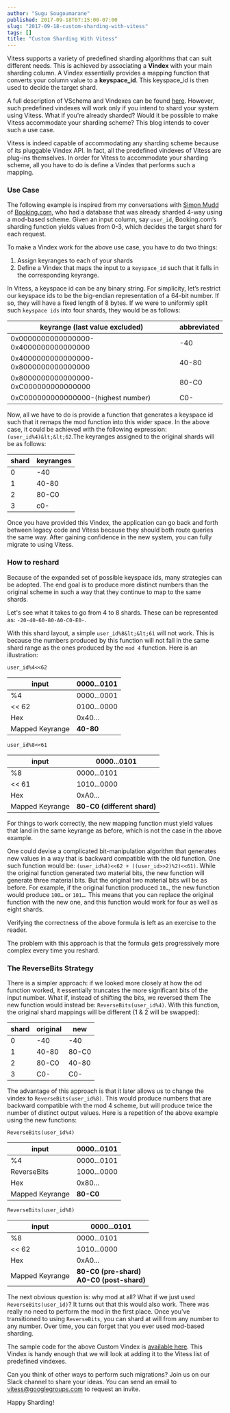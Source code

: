 ```yaml
---
author: "Sugu Sougoumarane"
published: 2017-09-18T07:15:00-07:00
slug: "2017-09-18-custom-sharding-with-vitess"
tags: []
title: "Custom Sharding With Vitess"
---
```


Vitess supports a variety of predefined sharding algorithms that can suit different needs. This is achieved by associating a **Vindex** with your main sharding column. A Vindex essentially provides a mapping function that converts your column value to a **keyspace_id**. This keyspace_id is then used to decide the target shard.

A full description of VSchema and Vindexes can be found
[here](http://vitess.io/user-guide/vschema/). However, such predefined vindexes will work only if you intend to shard your system using Vitess. What if you're already sharded? Would it be
possible to make Vitess accommodate your sharding scheme? This blog
intends to cover such a use case.

Vitess is indeed capable of accommodating any sharding scheme because of its pluggable Vindex API. In fact, all the predefined vindexes of Vitess are plug-ins themselves. In order for Vitess to accommodate your sharding scheme, all you have to do is define a Vindex that performs such a mapping.

### Use Case

The following example is inspired from my conversations with [Simon
Mudd](https://github.com/sjmudd) of [Booking.com](http://booking.com/), who had a database that was already sharded 4-way using a mod-based scheme. Given an input column, say `user_id`, Booking.com’s sharding function yields values from 0-3, which decides the target shard for each request.

To make a Vindex work for the above use case, you have to do two
things:

1. Assign keyranges to each of your shards
2. Define a Vindex that maps the input to a `keyspace_id` such that it falls in the corresponding keyrange.

In Vitess, a keyspace id can be any binary string. For simplicity, let’s restrict our keyspace ids to be the big-endian representation of a 64-bit number. If so, they will have a fixed length of 8 bytes. If we were to uniformly split such `keyspace ids` into four shards, they would be as follows:

| keyrange (last value excluded)        | abbreviated |
|---------------------------------------|-------------|
| 0x0000000000000000-0x4000000000000000 | -40         |
| 0x4000000000000000-0x8000000000000000 | 40-80       |
| 0x8000000000000000-0xC000000000000000 | 80-C0       |
| 0xC000000000000000-(highest number)   | C0-         |


Now, all we have to do is provide a function that generates a keyspace id
such that it remaps the mod function into this wider space. In the above
case, it could be achieved with the following expression: `(user_id%4)&lt;&lt;62`.The keyranges assigned to the original shards will be as follows:

| shard | keyranges |
|-------|-----------|
| 0     | -40       |
| 1     | 40-80     |
| 2     | 80-C0     |
| 3     | c0-       |

Once you have provided this Vindex, the application can go back and forth between legacy code and Vitess because they should both route queries the same way. After gaining confidence in the new system, you can fully migrate to using Vitess.

### How to reshard

Because of the expanded set of possible keyspace ids, many strategies can be adopted. The end goal is to produce more distinct numbers than the original scheme in such a way that they continue to map to the same shards.

Let's see what it takes to go from 4 to 8 shards. These can be represented as: `-20-40-60-80-A0-C0-E0-`.

With this shard layout, a simple `user_id%8&lt;&lt;61` will not work. This is because the numbers produced by this function will not fall in the same shard range as the ones produced by the `mod 4` function. Here is an illustration:

`user_id%4<<62`

| input           | 0000...0101 |
|-----------------|-------------|
| %4              | 0000...0001 |
| << 62           | 0100...0000 |
| Hex             | 0x40...     |
| Mapped Keyrange | **40-80**   |


`user_id%8<<61`

| input           | 0000...0101                 |
|-----------------|-----------------------------|
| %8              | 0000...0101                 |
| << 61           | 1010...0000                 |
| Hex             | 0xA0...                     |
| Mapped Keyrange | **80-C0 (different shard)** |


For things to work correctly, the new mapping function must yield values that land in the same keyrange as before, which is not the case in the above example.

One could devise a complicated bit-manipulation algorithm that generates new values in a way that is backward compatible with the old function. One such function would be: `(user_id%4)<<62 + ((user_id>>2)%2)<<61)`. While the original function generated two material bits, the new function will generate three material bits. But the original two material bits will be as before. For example, if the original function produced `10…`,
the new function would produce `100…` or `101…`. This means that you can replace the original function with the new one, and this function would work for four as well as eight shards.

Verifying the correctness of the above formula is left as an exercise to the reader.

The problem with this approach is that the formula gets progressively more complex every time you reshard.

### The ReverseBits Strategy

There is a simpler approach: if we looked more closely at how the  od function worked, it essentially truncates the more significant bits of the input number. What if, instead of shifting the bits, we reversed them  The new function would instead be: `ReverseBits(user_id%4)`. With this function, the original shard mappings will be different (1 & 2 will be swapped):

| shard | original | new   |
|-------|----------|-------|
| 0     | -40      | -40   |
|  1    | 40-80    | 80-C0 |
| 2     | 80-C0    | 40-80 |
| 3     | C0-      | C0-   |

The advantage of this approach is that it later allows us to change the vindex to `ReverseBits(user_id%8)`. This would produce numbers that are backward compatible with the mod 4 scheme, but will produce twice the number of distinct output values. Here is a repetition of the above example using the new functions:

`ReverseBits(user_id%4)`

| input           | 0000...0101 |
|-----------------|-------------|
| %4              | 0000...0101 |
| ReverseBits     | 1000...0000 |
| Hex             | 0x80...     |
| Mapped Keyrange | **80-C0**   |

`ReverseBits(user_id%8)`

| input           | 0000...0101                                  |
|-----------------|----------------------------------------------|
| %8              | 0000...0101                                  |
| << 62           | 1010...0000                                  |
| Hex             | 0xA0...                                      |
| Mapped Keyrange | **80-C0 (pre-shard)**<br>**A0-C0 (post-shard)** |

The next obvious question is: why mod at all? What if we just used `ReverseBits(user_id)`? It turns out that this would also work. There was really no need to perform the mod in the first place. Once you’ve transitioned to using `ReverseBits`, you can shard at will from any number to any number. Over time, you can forget that you ever used mod-based sharding.

The sample code for the above Custom Vindex is [available here](https://gist.github.com/sougou/96e40aa54526447ae0b24d50ae8ea4a8). This Vindex is handy enough that we will look at adding it to the Vitess list of predefined vindexes.

Can you think of other ways to perform such migrations? Join us on our Slack channel to share your ideas. You can send an email to [vitess@googlegroups.com](mailto:vitess@googlegroups.com)
to request an invite.

Happy Sharding!
